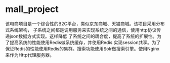 # mall_project
  该电商项目是一个综合性的B2C平台，类似京东商城、天猫商城。该项目采用分布式系统架构，
子系统之间都是调用服务来实现系统之间的通信，使用http协议传递json数据方式实现。这样降低
了系统之间的耦合度，提高了系统的扩展性。为了提高系统的性能使用Redis做系统缓存，并使用Redis
实现session共享。为了保证Redis的性能使用Redis的集群。搜索功能使用Solr做搜索引擎。使用Nginx
来作为Http代理服务器。
